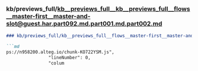 ### kb/previews_full/kb__previews_full__kb__previews_full__flows__master-first__master-and-slot@guest.har.part092.md.part001.md.part002.md

```md
### kb/previews_full/kb__previews_full__flows__master-first__master-and-slot@guest.har.part092.md.part001.md (part 002)

```md
ps://n958200.alteg.io/chunk-KO722YSM.js",
                "lineNumber": 0,
                "colum
```

```

```
